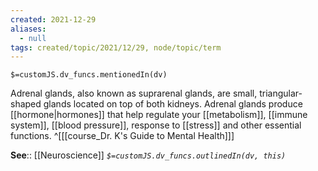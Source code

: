 ```yaml
---
created: 2021-12-29 
aliases:
  - null
tags: created/topic/2021/12/29, node/topic/term
---
```

`$=customJS.dv_funcs.mentionedIn(dv)`

Adrenal glands, also known as suprarenal glands, are small, triangular-shaped glands located on top of both kidneys. Adrenal glands produce [[hormone|hormones]] that help regulate your [[metabolism]], [[immune system]], [[blood pressure]], response to [[stress]] and other essential functions.
 ^[[[course_Dr. K's Guide to Mental Health]]]

**See**:: [[Neuroscience]]
*`$=customJS.dv_funcs.outlinedIn(dv, this)`*